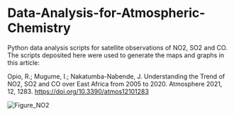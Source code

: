 # Data-Analysis-for-Atmospheric-Chemistry
Python data analysis scripts for satellite observations of NO2, SO2 and CO. The scripts deposited here were used to generate the maps and graphs in this article:

Opio, R.; Mugume, I.; Nakatumba-Nabende, J. Understanding the Trend of NO2, SO2 and CO over East Africa from 2005 to 2020. Atmosphere 2021, 12, 1283. https://doi.org/10.3390/atmos12101283

![Figure_NO2](https://user-images.githubusercontent.com/99320162/166140472-b842f7db-a14f-4963-b3bc-e99cb6f0dd4d.png)
